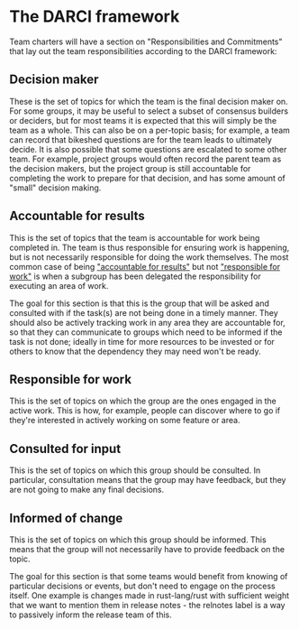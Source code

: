 # The DARCI framework

Team charters will have a section on "Responsibilities and Commitments" that lay out the team responsibilities according to the DARCI framework:

## Decision maker

These is the set of topics for which the team is the final decision maker on. For some groups, it may be useful to select a subset of consensus builders or deciders, but for most teams it is expected that this will simply be the team as a whole. This can also be on a per-topic basis; for example, a team can record that bikeshed questions are for the team leads to ultimately decide. It is also possible that some questions are escalated to some other team. For example, project groups would often record the parent team as the decision makers, but the project group is still accountable for completing the work to prepare for that decision, and has some amount of "small" decision making.

## Accountable for results
This is the set of topics that the team is accountable for work being completed in. The team is thus responsible for ensuring work is happening, but is not necessarily responsible for doing the work themselves. The most common case of being ["accountable for results"](#Accountable-for-results) but not ["responsible for work"](#Responsible-for-work) is when a subgroup has been delegated the responsibility for executing an area of work.

The goal for this section is that this is the group that will be asked and consulted with if the task(s) are not being done in a timely manner. They should also be actively tracking work in any area they are accountable for, so that they can communicate to groups which need to be informed if the task is not done; ideally in time for more resources to be invested or for others to know that the dependency they may need won't be ready.

## Responsible for work

This is the set of topics on which the group are the ones engaged in the active work. This is how, for example, people can discover where to go if they're interested in actively working on some feature or area.

## Consulted for input
This is the set of topics on which this group should be consulted. In particular, consultation means that the group may have feedback, but they are not going to make any final decisions.

## Informed of change

This is the set of topics on which this group should be informed. This means that the group will not necessarily have to provide feedback on the topic.

The goal for this section is that some teams would benefit from knowing of particular decisions or events, but don't need to engage on the process itself. One example is changes made in rust-lang/rust with sufficient weight that we want to mention them in release notes - the relnotes label is a way to passively inform the release team of this.

